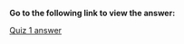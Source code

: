 <b>Go to the following link to view the answer:</b>

<a target="_blank" href="https://danialcodes.github.io/Coursera/Google%20Data%20Analytics%20Certificate/Foundations%20Data%2C%20Data%2C%20Everywhere/Week%201/Weekly%20challenge%201/quiz_1_answer.html">Quiz 1 answer </a>
